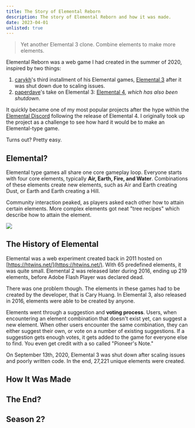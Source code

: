 ```yaml
---
title: The Story of Elemental Reborn
description: The story of Elemental Reborn and how it was made.
date: 2023-04-01
unlisted: true
---
```


> Yet another Elemental 3 clone. Combine elements to make more elements.

Elemental Reborn was a web game I had created in the summer of 2020, inspired by two things:
1. [carykh](https://www.youtube.com/user/carykh)'s third installment of his Elemental games, [Elemental 3](https://www.youtube.com/watch?v=J10KDPg_Im0) after it was shut down due to scaling issues.
2. [paperdave](https://paperdave.net/)'s take on Elemental 3: [Elemental 4](https://github.com/paperdave/elemental4), *which has also been shutdown*.

It quickly became one of my most popular projects after the hype within the [Elemental Discord](https://discord.gg/X9VyN42) following the release of Elemental 4. I originally took up the project as a challenge to see how hard it would be to make an Elemental-type game.

Turns out? Pretty easy.

## Elemental?

Elemental type games all share one core gameplay loop. Everyone starts with four core elements, typically **Air, Earth, Fire, and Water**. Combinations of these elements create new elements, such as Air and Earth creating Dust, or Earth and Earth creating a Hill.

Community interaction peaked, as players asked each other how to attain certain elements. More complex elements got neat "tree recipes" which describe how to attain the element.

![](/images/2023-04-01-elemental-reborn/tree.png)

## The History of Elemental

Elemental was a web experiment created back in 2011 hosted on [https://htwins.net/](https://htwins.net/). With 65 predefined elements, it was quite small. Elemental 2 was released later during 2016, ending up 219 elements, before Adobe Flash Player was declared dead.

There was one problem though. The elements in these games had to be created by the developer, that is Cary Huang. In Elemental 3, also released in 2016, elements were able to be created by anyone.

Elements went through a suggestion and **voting process**. Users, when encountering an element combination that doesn't exist yet, can suggest a new element. When other users encounter the same combination, they can either suggest their own, or vote on a number of existing suggestions. If a suggestion gets enough votes, it gets added to the game for everyone else to find. You even get credit with a so called "Pioneer's Note."

On September 13th, 2020, Elemental 3 was shut down after scaling issues and poorly written code. In the end, 27,221 unique elements were created.

## How It Was Made

## The End?

## Season 2?

